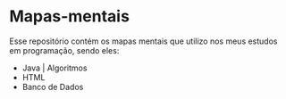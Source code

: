 # Mapas-mentais

  Esse repositório contém os mapas mentais que utilizo nos meus estudos em programação, sendo eles:
  
  - Java | Algoritmos
  - HTML
  - Banco de Dados
